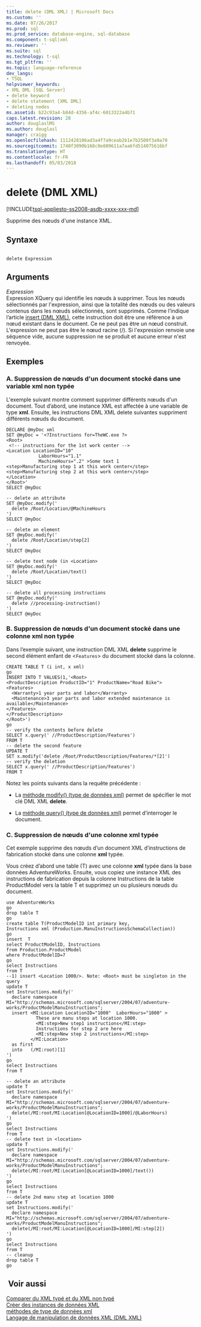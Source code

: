 ```yaml
---
title: delete (DML XML) | Microsoft Docs
ms.custom: ''
ms.date: 07/26/2017
ms.prod: sql
ms.prod_service: database-engine, sql-database
ms.component: t-sql|xml
ms.reviewer: ''
ms.suite: sql
ms.technology: t-sql
ms.tgt_pltfrm: ''
ms.topic: language-reference
dev_langs:
- TSQL
helpviewer_keywords:
- XML DML [SQL Server]
- delete keyword
- delete statement [XML DML]
- deleting nodes
ms.assetid: b22c93a4-b84d-4356-af4c-6013322a4b71
caps.latest.revision: 28
author: douglaslMS
ms.author: douglasl
manager: craigg
ms.openlocfilehash: 1112428106ad3a4f7a9ceab2b1e7b2500f3a9a70
ms.sourcegitcommit: 1740f3090b168c0e809611a7aa6fd514075616bf
ms.translationtype: HT
ms.contentlocale: fr-FR
ms.lasthandoff: 05/03/2018
---
```

# <a name="delete-xml-dml"></a>delete (DML XML)
[!INCLUDE[tsql-appliesto-ss2008-asdb-xxxx-xxx-md](../../includes/tsql-appliesto-ss2008-asdb-xxxx-xxx-md.md)]

  Supprime des nœuds d'une instance XML.  
  
## <a name="syntax"></a>Syntaxe  
  
```  
  
delete Expression  
```  
  
## <a name="arguments"></a>Arguments  
 *Expression*  
 Expression XQuery qui identifie les nœuds à supprimer. Tous les nœuds sélectionnés par l'expression, ainsi que la totalité des nœuds ou des valeurs contenus dans les nœuds sélectionnés, sont supprimés. Comme l’indique l’article [insert (DML XML)](../../t-sql/xml/insert-xml-dml.md), cette instruction doit être une référence à un nœud existant dans le document. Ce ne peut pas être un nœud construit. L'expression ne peut pas être le nœud racine (/). Si l'expression renvoie une séquence vide, aucune suppression ne se produit et aucune erreur n'est renvoyée.  
  
## <a name="examples"></a>Exemples  
  
### <a name="a-deleting-nodes-from-a-document-stored-in-an-untyped-xml-variable"></a>A. Suppression de nœuds d'un document stocké dans une variable xml non typée  
 L'exemple suivant montre comment supprimer différents nœuds d'un document. Tout d’abord, une instance XML est affectée à une variable de type **xml**. Ensuite, les instructions DML XML delete suivantes suppriment différents nœuds du document.  
  
```  
DECLARE @myDoc xml  
SET @myDoc = '<?Instructions for=TheWC.exe ?>   
<Root>  
 <!-- instructions for the 1st work center -->  
<Location LocationID="10"   
            LaborHours="1.1"  
            MachineHours=".2" >Some text 1  
<step>Manufacturing step 1 at this work center</step>  
<step>Manufacturing step 2 at this work center</step>  
</Location>  
</Root>'  
SELECT @myDoc  
  
-- delete an attribute  
SET @myDoc.modify('  
  delete /Root/Location/@MachineHours  
')  
SELECT @myDoc  
  
-- delete an element  
SET @myDoc.modify('  
  delete /Root/Location/step[2]  
')  
SELECT @myDoc  
  
-- delete text node (in <Location>  
SET @myDoc.modify('  
  delete /Root/Location/text()  
')  
SELECT @myDoc  
  
-- delete all processing instructions  
SET @myDoc.modify('  
  delete //processing-instruction()  
')  
SELECT @myDoc  
```  
  
### <a name="b-deleting-nodes-from-a-document-stored-in-an-untyped-xml-column"></a>B. Suppression de nœuds d'un document stocké dans une colonne xml non typée  
 Dans l’exemple suivant, une instruction DML XML **delete** supprime le second élément enfant de <`Features`> du document stocké dans la colonne.  
  
```  
CREATE TABLE T (i int, x xml)  
go  
INSERT INTO T VALUES(1,'<Root>  
<ProductDescription ProductID="1" ProductName="Road Bike">  
<Features>  
  <Warranty>1 year parts and labor</Warranty>  
  <Maintenance>3 year parts and labor extended maintenance is available</Maintenance>  
</Features>  
</ProductDescription>  
</Root>')  
go  
-- verify the contents before delete  
SELECT x.query(' //ProductDescription/Features')  
FROM T  
-- delete the second feature  
UPDATE T  
SET x.modify('delete /Root/ProductDescription/Features/*[2]')  
-- verify the deletion  
SELECT x.query(' //ProductDescription/Features')  
FROM T  
```  
  
 Notez les points suivants dans la requête précédente :  
  
-   La [méthode modify() (type de données xml)](../../t-sql/xml/modify-method-xml-data-type.md) permet de spécifier le mot clé DML XML **delete**.  
  
-   La [méthode query() (type de données xml)](../../t-sql/xml/query-method-xml-data-type.md) permet d’interroger le document.  
  
### <a name="c-deleting-nodes-from-a-typed-xml-column"></a>C. Suppression de nœuds d'une colonne xml typée  
 Cet exemple supprime des nœuds d’un document XML d’instructions de fabrication stocké dans une colonne **xml** typée.  
  
 Vous créez d’abord une table (T) avec une colonne **xml** typée dans la base données AdventureWorks. Ensuite, vous copiez une instance XML des instructions de fabrication depuis la colonne Instructions de la table ProductModel vers la table T et supprimez un ou plusieurs nœuds du document.  
  
```  
use AdventureWorks  
go  
drop table T  
go  
create table T(ProductModelID int primary key,   
Instructions xml (Production.ManuInstructionsSchemaCollection))  
go  
insert  T   
select ProductModelID, Instructions  
from Production.ProductModel  
where ProductModelID=7  
go  
select Instructions  
from T  
--1) insert <Location 1000/>. Note: <Root> must be singleton in the query  
update T  
set Instructions.modify('  
  declare namespace MI="http://schemas.microsoft.com/sqlserver/2004/07/adventure-works/ProductModelManuInstructions";  
  insert <MI:Location LocationID="1000"  LaborHours="1000" >  
           These are manu steps at location 1000.   
           <MI:step>New step1 instructions</MI:step>  
           Instructions for step 2 are here  
           <MI:step>New step 2 instructions</MI:step>  
         </MI:Location>  
  as first  
  into   (/MI:root)[1]  
')  
go  
select Instructions  
from T  
  
-- delete an attribute  
update T  
set Instructions.modify('  
  declare namespace MI="http://schemas.microsoft.com/sqlserver/2004/07/adventure-works/ProductModelManuInstructions";  
  delete(/MI:root/MI:Location[@LocationID=1000]/@LaborHours)   
')  
go  
select Instructions  
from T  
-- delete text in <location>  
update T  
set Instructions.modify('  
  declare namespace MI="http://schemas.microsoft.com/sqlserver/2004/07/adventure-works/ProductModelManuInstructions";  
  delete(/MI:root/MI:Location[@LocationID=1000]/text())   
')  
go  
select Instructions  
from T  
-- delete 2nd manu step at location 1000  
update T  
set Instructions.modify('  
  declare namespace MI="http://schemas.microsoft.com/sqlserver/2004/07/adventure-works/ProductModelManuInstructions";  
  delete(/MI:root/MI:Location[@LocationID=1000]/MI:step[2])   
')  
go  
select Instructions  
from T  
-- cleanup  
drop table T  
go  
```  
  
## <a name="see-also"></a> Voir aussi  
 [Comparer du XML typé et du XML non typé](../../relational-databases/xml/compare-typed-xml-to-untyped-xml.md)   
 [Créer des instances de données XML](../../relational-databases/xml/create-instances-of-xml-data.md)   
 [méthodes de type de données xml](../../t-sql/xml/xml-data-type-methods.md)   
 [Langage de manipulation de données XML &#40;DML XML&#41;](../../t-sql/xml/xml-data-modification-language-xml-dml.md)  
  
  
